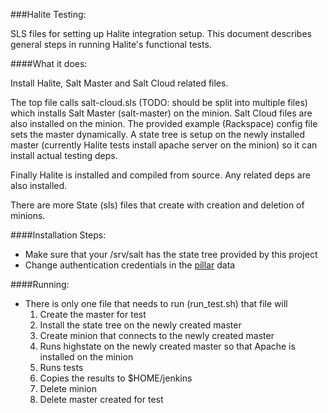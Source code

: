 ###Halite Testing:

SLS files for setting up Halite integration setup. This document describes general steps in running Halite's functional tests.

####What it does:

Install Halite, Salt Master and Salt Cloud related files.

The top file calls salt-cloud.sls (TODO: should be split into multiple files) which installs Salt Master (salt-master) on the minion. Salt Cloud files are also installed on the minion. The provided example (Rackspace) config file sets the master dynamically. A state tree is setup on the newly installed master (currently Halite tests install apache server on the minion) so it can install actual testing deps.

Finally Halite is installed and compiled from source. Any related deps are also installed.

There are more State (sls) files that create with creation and deletion of minions.

####Installation Steps:

* Make sure that your /srv/salt has the state tree provided by this project
* Change authentication credentials in the [pillar](https://github.com/pass-by-value/halite-testing/blob/master/srv/pillar/data.sls) data

####Running:
* There is only one file that needs to run (run_test.sh) that file will
  1. Create the master for test
  1. Install the state tree on the newly created master
  1. Create minion that connects to the newly created master
  1. Runs highstate on the newly created master so that Apache is installed on the minion
  1. Runs tests
  1. Copies the results to $HOME/jenkins
  1. Delete minion
  1. Delete master created for test

